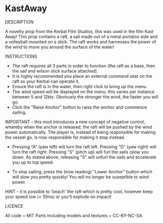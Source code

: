 # KastAway

DESCRIPTION

A novelty prop from the Kerbal Film Studios, this was used in the film Kast Away! This prop contains a raft, a sail made out of a metal portaloo side 
and a volleyball mounted on a stick. The raft works and harnesses the power of the wind to move you around the surface of the water!


INSTRUCTIONS

- The raft requires all 3 parts in order to function (the raft as a base, then the sail and wilson stick surface attached).
- It is highly recommended you place an external command seat on the raft so your Kerbal can operate it.
- Ensure the raft is in the water, then right click to bring up the menu.
- The wind speed will be displayed on the menu; this varies per instance between 5 and 12kts. Obviously the stronger the wind, 
  the faster you will go.
- Click the "Raise Anchor" button to raise the anchor and commence sailing. 

IMPORTANT - this mod introduces a new concept of negative control, whereby when the anchor is released, the raft will be pushed by the wind power 
automatically. The player is, instead of being responsible for making the vessel go, is now responsible for making it stop instead.

- Pressing "A" (yaw left) will turn the raft left. Pressing "D" (yaw right) will turn the raft right. Pressing "S" (pitch up) will furl the sails (slow 
you down. As stated above, releasing "S" will unfurl the sails and accelerate you up to top speed.

- To stop sailing, press the (now reading) "Lower Anchor" button which will slow you pretty quickly! You will no longer be suseptible to wind power.

HINT - it is possible to 'beach' the raft which is pretty cool, however keep your speed low (< 10ms) or you'll explode on impact!



LICENCE

All code = MIT
Parts including models and textures = CC-BY-NC-SA
